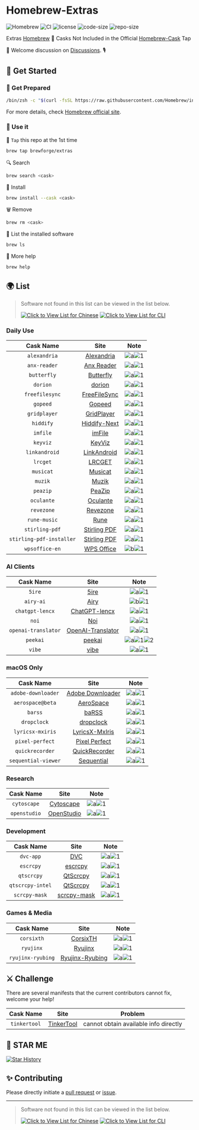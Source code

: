 # Homebrew-Extras

![Homebrew](https://img.shields.io/badge/-Homebrew-FBB040?labelColor=555555&logoColor=FFFFFF&logo=homebrew) ![CI](https://github.com/Brewforge/homebrew-extras/actions/workflows/schedule.yml/badge.svg) ![license](https://img.shields.io/github/license/Brewforge/homebrew-extras) ![code-size](https://img.shields.io/github/languages/code-size/Brewforge/homebrew-extras) ![repo-size](https://img.shields.io/github/repo-size/Brewforge/homebrew-extras)

Extras [Homebrew](https://github.com/Homebrew/brew) 🍺 Casks Not Included in the Official [Homebrew-Cask](https://github.com/Homebrew/homebrew-cask) Tap

👏 Welcome discussion on [Discussions](https://github.com/orgs/Brewforge/discussions). 🎙️

## 🍺 Get Started

### 🏃 Get Prepared

```sh
/bin/zsh -c "$(curl -fsSL https://raw.githubusercontent.com/Homebrew/install/master/install.sh)"
```

For more details, check [Homebrew official site](https://brew.sh/).

### 🚀 Use it

🚰 `Tap` this repo at the 1st time

```bash
brew tap brewforge/extras
```

🔍 Search

```sh
brew search <cask>
```

🛒 Install

```sh
brew install --cask <cask>
```

🗑️ Remove

```sh
brew rm <cask>
```

🧾 List the installed software

```sh
brew ls
```

🙏 More help

```sh
brew help
```

## 🌍 List

> Software not found in this list can be viewed in the list below.
>
> [![Click to View List for Chinese](https://img.shields.io/badge/List_for_Chinese-red?style=for-the-badge&logo=homebrew&label=Click%20to%20view)](https://github.com/Brewforge/homebrew-chinese)
> [![Click to View List for CLI](https://img.shields.io/badge/List_for_CLI-red?style=for-the-badge&logo=homebrew&label=Click%20to%20view)](https://github.com/Brewforge/homebrew-more)

### Daily Use

|        Cask Name         |                            Site                            |                 Note                 |
| :----------------------: | :--------------------------------------------------------: | :----------------------------------: |
|       `alexandria`       |      [Alexandria](https://github.com/btpf/Alexandria)      | ![a](assets/a.svg)![1](assets/1.svg) |
|       `anx-reader`       |     [Anx Reader](https://github.com/Anxcye/anx-reader)     | ![a](assets/a.svg)![1](assets/1.svg) |
|       `butterfly`        |    [Butterfly](https://github.com/LinwoodDev/Butterfly)    | ![a](assets/a.svg)![1](assets/1.svg) |
|         `dorion`         |        [dorion](https://github.com/SpikeHD/Dorion)         | ![a](assets/a.svg)![1](assets/1.svg) |
|      `freefilesync`      |          [FreeFileSync](https://freefilesync.org)          | ![a](assets/a.svg)![1](assets/1.svg) |
|         `gopeed`         |                [Gopeed](https://gopeed.com)                | ![a](assets/a.svg)![1](assets/1.svg) |
|       `gridplayer`       |    [GridPlayer](https://github.com/vzhd1701/gridplayer)    | ![a](assets/a.svg)![1](assets/1.svg) |
|        `hiddify`         |            [Hiddify-Next](https://hiddify.com/)            | ![a](assets/a.svg)![1](assets/1.svg) |
|         `imfile`         |                [imFile](https://imfile.io/)                | ![a](assets/a.svg)![1](assets/1.svg) |
|         `keyviz`         |       [KeyViz](https://github.com/mulaRahul/keyviz)        | ![a](assets/a.svg)![1](assets/1.svg) |
|      `linkandroid`       | [LinkAndroid](https://github.com/modstart-lib/linkandroid) | ![a](assets/a.svg)![1](assets/1.svg) |
|         `lrcget`         |     [LRCGET](https://github.com/tranxuanthang/lrcget)      | ![a](assets/a.svg)![1](assets/1.svg) |
|        `musicat`         |      [Musicat](https://github.com/basharovV/musicat)       | ![a](assets/a.svg)![1](assets/1.svg) |
|         `muzik`          |      [Muzik](https://muzik-apps.github.io/muzik-web/)      | ![a](assets/a.svg)![1](assets/1.svg) |
|         `peazip`         |         [PeaZip](https://github.com/peazip/PeaZip)         | ![a](assets/a.svg)![1](assets/1.svg) |
|        `oculante`        |      [Oculante](https://github.com/woelper/oculante)       | ![a](assets/a.svg)![1](assets/1.svg) |
|        `revezone`        |             [Revezone](https://revezone.com/)              | ![a](assets/a.svg)![1](assets/1.svg) |
|       `rune-music`       |                [Rune](https://rune.not.ci/)                | ![a](assets/a.svg)![1](assets/1.svg) |
|      `stirling-pdf`      |          [Stirling PDF](https://stirlingpdf.com/)          | ![a](assets/a.svg)![1](assets/1.svg) |
| `stirling-pdf-installer` |          [Stirling PDF](https://stirlingpdf.com/)          | ![a](assets/a.svg)![1](assets/1.svg) |
|      `wpsoffice-en`      |               [WPS Office](https://wps.com/)               | ![b](assets/a.svg)![1](assets/1.svg) |

### AI Clients

|      Cask Name      |                                    Site                                     |                          Note                          |
| :-----------------: | :-------------------------------------------------------------------------: | :----------------------------------------------------: |
|       `5ire`        |                          [5ire](https://5ire.app/)                          |          ![a](assets/a.svg)![1](assets/1.svg)          |
|      `airy-ai`      |                         [Airy](https://colink.in/)                          |          ![b](assets/b.svg)![1](assets/1.svg)          |
|   `chatgpt-lencx`   |              [ChatGPT-lencx](https://github.com/lencx/ChatGPT)              |          ![a](assets/a.svg)![1](assets/1.svg)          |
|        `noi`        |                     [Noi](https://github.com/lencx/Noi)                     |          ![a](assets/a.svg)![1](assets/1.svg)          |
| `openai-translator` | [OpenAI-Translator](https://github.com/openai-translator/openai-translator) |          ![a](assets/a.svg)![1](assets/1.svg)          |
|      `peekai`       |             [peekai](https://prateekkeshari.gumroad.com/l/peek)             | ![a](assets/a.svg)![1](assets/1.svg)![2](assets/2.svg) |
|       `vibe`        |                [vibe](https://github.com/thewh1teagle/vibe)                 |          ![a](assets/a.svg)![1](assets/1.svg)          |

### macOS Only

|      Cask Name      |                                Site                                 |                 Note                 |
| :-----------------: | :-----------------------------------------------------------------: | :----------------------------------: |
| `adobe-downloader`  |   [Adobe Downloader](https://github.com/X1a0He/Adobe-Downloader)    | ![a](assets/a.svg)![1](assets/1.svg) |
|  `aerospace@beta`   |        [AeroSpace](https://github.com/nikitabobko/AeroSpace)        | ![a](assets/a.svg)![1](assets/1.svg) |
|       `barss`       |              [baRSS](https://relikd.de/projects/barss)              | ![a](assets/a.svg)![1](assets/1.svg) |
|     `dropclock`     |           [dropclock](https://github.com/WrkX/Dropclock)            | ![a](assets/a.svg)![1](assets/1.svg) |
|  `lyricsx-mxiris`   | [LyricsX-MxIris](https://github.com/MxIris-LyricsX-Project/LyricsX) | ![a](assets/a.svg)![1](assets/1.svg) |
|   `pixel-perfect`   | [Pixel Perfect](https://github.com/cormiertyshawn895/PixelPerfect)  | ![a](assets/a.svg)![1](assets/1.svg) |
|   `quickrecorder`   |     [QuickRecorder](https://github.com/lihaoyun6/QuickRecorder)     | ![a](assets/a.svg)![1](assets/1.svg) |
| `sequential-viewer` |       [Sequential](https://github.com/chuchusoft/Sequential)        | ![a](assets/a.svg)![1](assets/1.svg) |

### Research

|  Cask Name   |                       Site                       |                 Note                 |
| :----------: | :----------------------------------------------: | :----------------------------------: |
| `cytoscape`  |        [Cytoscape](https://cytoscape.org)        | ![a](assets/a.svg)![1](assets/1.svg) |
| `openstudio` | [OpenStudio](https://github.com/NREL/OpenStudio) | ![a](assets/a.svg)![1](assets/1.svg) |

### Development

|    Cask Name     |                          Site                          |                 Note                 |
| :--------------: | :----------------------------------------------------: | :----------------------------------: |
|    `dvc-app`     |                 [DVC](https://dvc.org)                 | ![a](assets/a.svg)![1](assets/1.svg) |
|    `escrcpy`     |   [escrcpy](https://github.com/viarotel-org/escrcpy)   | ![a](assets/a.svg)![1](assets/1.svg) |
|    `qtscrcpy`    |   [QtScrcpy](https://github.com/barry-ran/QtScrcpy)    | ![a](assets/a.svg)![1](assets/1.svg) |
| `qtscrcpy-intel` |   [QtScrcpy](https://github.com/barry-ran/QtScrcpy)    | ![a](assets/a.svg)![1](assets/1.svg) |
|  `scrcpy-mask`   | [scrcpy-mask](https://github.com/AkiChase/scrcpy-mask) | ![a](assets/a.svg)![1](assets/1.svg) |

### Games & Media

|     Cask Name     |                         Site                          |                 Note                 |
| :---------------: | :---------------------------------------------------: | :----------------------------------: |
|    `corsixth`     |   [CorsixTH](https://github.com/CorsixTH/CorsixTH)    | ![a](assets/a.svg)![1](assets/1.svg) |
|     `ryujinx`     | [Ryujinx](https://github.com/ryujinx-mirror/ryujinx)  | ![a](assets/a.svg)![1](assets/1.svg) |
| `ryujinx-ryubing` | [Ryujinx-Ryubing](https://github.com/Ryubing/Ryujinx) | ![a](assets/a.svg)![1](assets/1.svg) |

## ⚔️ Challenge

There are several manifests that the current contributors cannot fix, welcome your help!

|  Cask Name   |                         Site                          |                Problem                |
| :----------: | :---------------------------------------------------: | :-----------------------------------: |
| `tinkertool` | [TinkerTool](https://bresink.com/osx/TinkerTool.html) | cannot obtain available info directly |

## 🌟 STAR ME

[![Star History](https://starchart.cc/Brewforge/homebrew-extras.svg?variant=adaptive)](https://starchart.cc/Brewforge/homebrew-extras)

## ✨ Contributing

Please directly initiate a [pull request](https://github.com/Brewforge/homebrew-extras/compare) or [issue](https://github.com/Brewforge/homebrew-extras/issues/new/choose).

<!-- ## ❤️ Sponsors -->

---

> Software not found in this list can be viewed in the list below.
>
> [![Click to View List for Chinese](https://img.shields.io/badge/List_for_Chinese-red?style=for-the-badge&logo=homebrew&label=Click%20to%20view)](https://github.com/Brewforge/homebrew-chinese)
> [![Click to View List for CLI](https://img.shields.io/badge/List_for_CLI-red?style=for-the-badge&logo=homebrew&label=Click%20to%20view)](https://github.com/Brewforge/homebrew-more)
